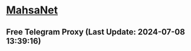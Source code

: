 
# [MahsaNet](https://t.me/mahsa_net)
## Free Telegram Proxy (Last Update: 2024-07-08 13:39:16)

    